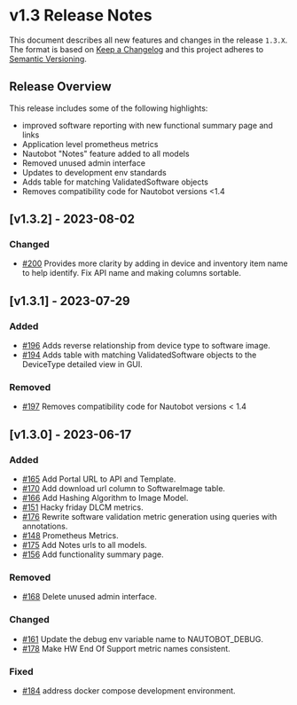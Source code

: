 # v1.3 Release Notes

This document describes all new features and changes in the release `1.3.X`. The format is based on [Keep a Changelog](https://keepachangelog.com/en/1.0.0/) and this project adheres to [Semantic Versioning](https://semver.org/spec/v2.0.0.html).

## Release Overview
This release includes some of the following highlights:

 - improved software reporting with new functional summary page and links
 - Application level prometheus metrics
 - Nautobot "Notes" feature added to all models
 - Removed unused admin interface
 - Updates to development env standards
 - Adds table for matching ValidatedSoftware objects
 - Removes compatibility code for Nautobot versions <1.4

## [v1.3.2] - 2023-08-02
### Changed
- [#200](https://github.com/nautobot/nautobot-app-device-lifecycle-mgmt/pull/200) Provides more clarity by adding in device and inventory item name to help identify. Fix API name and making columns sortable.


## [v1.3.1] - 2023-07-29

### Added
- [#196](https://github.com/nautobot/nautobot-app-device-lifecycle-mgmt/pull/196) Adds reverse relationship from device type to software image.
- [#194](https://github.com/nautobot/nautobot-app-device-lifecycle-mgmt/pull/194) Adds table with matching ValidatedSoftware objects to the DeviceType detailed view in GUI.

### Removed
- [#197](https://github.com/nautobot/nautobot-app-device-lifecycle-mgmt/pull/197) Removes compatibility code for Nautobot versions < 1.4

## [v1.3.0] - 2023-06-17

### Added
- [#165](https://github.com/nautobot/nautobot-app-device-lifecycle-mgmt/pull/165) Add Portal URL to API and Template.
- [#170](https://github.com/nautobot/nautobot-app-device-lifecycle-mgmt/pull/170) Add download url column to SoftwareImage table.
- [#166](https://github.com/nautobot/nautobot-app-device-lifecycle-mgmt/pull/166) Add Hashing Algorithm to Image Model.
- [#151](https://github.com/nautobot/nautobot-app-device-lifecycle-mgmt/pull/151) Hacky friday DLCM metrics.
- [#176](https://github.com/nautobot/nautobot-app-device-lifecycle-mgmt/pull/176) Rewrite software validation metric generation using queries with annotations.
- [#148](https://github.com/nautobot/nautobot-app-device-lifecycle-mgmt/pull/148) Prometheus Metrics.
- [#175](https://github.com/nautobot/nautobot-app-device-lifecycle-mgmt/pull/175) Add Notes urls to all models.
- [#156](https://github.com/nautobot/nautobot-app-device-lifecycle-mgmt/pull/156) Add functionality summary page.

### Removed
- [#168](https://github.com/nautobot/nautobot-app-device-lifecycle-mgmt/pull/168) Delete unused admin interface.

### Changed
- [#161](https://github.com/nautobot/nautobot-app-device-lifecycle-mgmt/pull/161) Update the debug env variable name to NAUTOBOT_DEBUG.
- [#178](https://github.com/nautobot/nautobot-app-device-lifecycle-mgmt/pull/178) Make HW End Of Support metric names consistent.

### Fixed
- [#184](https://github.com/nautobot/nautobot-app-device-lifecycle-mgmt/pull/184) address docker compose development environment.
